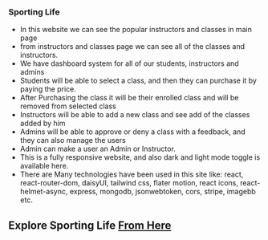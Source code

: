 ### Sporting Life
* In this website we can see the popular instructors and classes in main page  
* from instructors and classes page we can see all of the classes and instructors. 
* We have dashboard system for all of our students, instructors and admins
* Students will be able to select a class, and then they can purchase it by paying the price. 
* After Purchasing the class it will be their enrolled class and will be removed from selected class
* Instructors will be able to add a new class and see add of the classes added by him
* Admins will be able to approve or deny a class with a feedback, and they can also manage the users
* Admin can make a user an Admin or Instructor. 
* This is a fully responsive website, and also dark and light mode toggle is available here. 
* There are Many technologies have been used in this site like: react, react-router-dom, daisyUI, tailwind css, flater motion, react icons, react-helmet-async, express, mongodb, jsonwebtoken, cors, stripe, imagebb etc.  

## Explore Sporting Life [From Here](https://sporting-life-b05e2.web.app)